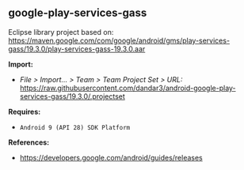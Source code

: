 ## google-play-services-gass

Eclipse library project based on:<br/>
https://maven.google.com/com/google/android/gms/play-services-gass/19.3.0/play-services-gass-19.3.0.aar

**Import:**
- _File > Import... > Team > Team Project Set > URL:_<br/>
  https://raw.githubusercontent.com/dandar3/android-google-play-services-gass/19.3.0/.projectset

**Requires:**
- `Android 9 (API 28) SDK Platform`

**References:**
- https://developers.google.com/android/guides/releases